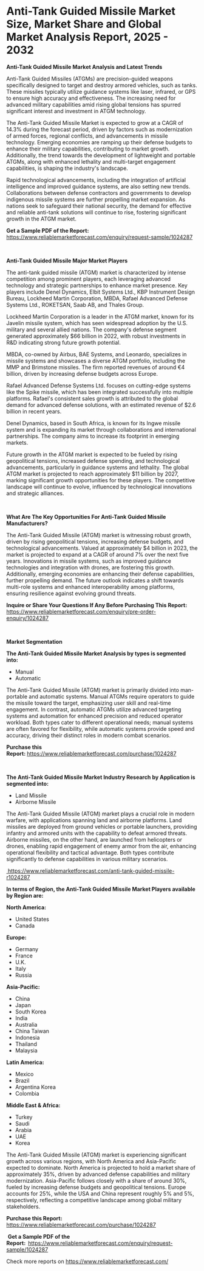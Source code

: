 <p><h1>Anti-Tank Guided Missile Market Size, Market Share and Global Market Analysis Report, 2025 - 2032</h1></p><p><strong>Anti-Tank Guided Missile Market Analysis and Latest Trends</strong></p>
<p><p>Anti-Tank Guided Missiles (ATGMs) are precision-guided weapons specifically designed to target and destroy armored vehicles, such as tanks. These missiles typically utilize guidance systems like laser, infrared, or GPS to ensure high accuracy and effectiveness. The increasing need for advanced military capabilities amid rising global tensions has spurred significant interest and investment in ATGM technology.</p><p>The Anti-Tank Guided Missile Market is expected to grow at a CAGR of 14.3% during the forecast period, driven by factors such as modernization of armed forces, regional conflicts, and advancements in missile technology. Emerging economies are ramping up their defense budgets to enhance their military capabilities, contributing to market growth. Additionally, the trend towards the development of lightweight and portable ATGMs, along with enhanced lethality and multi-target engagement capabilities, is shaping the industry's landscape.</p><p>Rapid technological advancements, including the integration of artificial intelligence and improved guidance systems, are also setting new trends. Collaborations between defense contractors and governments to develop indigenous missile systems are further propelling market expansion. As nations seek to safeguard their national security, the demand for effective and reliable anti-tank solutions will continue to rise, fostering significant growth in the ATGM market.</p></p>
<p><strong>Get a Sample PDF of the Report:&nbsp;</strong> <a href="https://www.reliablemarketforecast.com/enquiry/request-sample/1024287?utm_campaign=2253&utm_medium=2&utm_source=Github&utm_content=ia&utm_term=25022025&utm_id=anti-tank-guided-missile">https://www.reliablemarketforecast.com/enquiry/request-sample/1024287</a></p>
<p>&nbsp;</p>
<p><strong>Anti-Tank Guided Missile Major Market Players</strong></p>
<p><p>The anti-tank guided missile (ATGM) market is characterized by intense competition among prominent players, each leveraging advanced technology and strategic partnerships to enhance market presence. Key players include Denel Dynamics, Elbit Systems Ltd., KBP Instrument Design Bureau, Lockheed Martin Corporation, MBDA, Rafael Advanced Defense Systems Ltd., ROKETSAN, Saab AB, and Thales Group.</p><p>Lockheed Martin Corporation is a leader in the ATGM market, known for its Javelin missile system, which has seen widespread adoption by the U.S. military and several allied nations. The company's defense segment generated approximately $66 billion in 2022, with robust investments in R&D indicating strong future growth potential.</p><p>MBDA, co-owned by Airbus, BAE Systems, and Leonardo, specializes in missile systems and showcases a diverse ATGM portfolio, including the MMP and Brimstone missiles. The firm reported revenues of around €4 billion, driven by increasing defense budgets across Europe.</p><p>Rafael Advanced Defense Systems Ltd. focuses on cutting-edge systems like the Spike missile, which has been integrated successfully into multiple platforms. Rafael's consistent sales growth is attributed to the global demand for advanced defense solutions, with an estimated revenue of $2.6 billion in recent years.</p><p>Denel Dynamics, based in South Africa, is known for its Ingwe missile system and is expanding its market through collaborations and international partnerships. The company aims to increase its footprint in emerging markets.</p><p>Future growth in the ATGM market is expected to be fueled by rising geopolitical tensions, increased defense spending, and technological advancements, particularly in guidance systems and lethality. The global ATGM market is projected to reach approximately $11 billion by 2027, marking significant growth opportunities for these players. The competitive landscape will continue to evolve, influenced by technological innovations and strategic alliances.</p></p>
<p>&nbsp;</p>
<p><strong>What Are The Key Opportunities For Anti-Tank Guided Missile Manufacturers?</strong></p>
<p><p>The Anti-Tank Guided Missile (ATGM) market is witnessing robust growth, driven by rising geopolitical tensions, increasing defense budgets, and technological advancements. Valued at approximately $4 billion in 2023, the market is projected to expand at a CAGR of around 7% over the next five years. Innovations in missile systems, such as improved guidance technologies and integration with drones, are fostering this growth. Additionally, emerging economies are enhancing their defense capabilities, further propelling demand. The future outlook indicates a shift towards multi-role systems and enhanced interoperability among platforms, ensuring resilience against evolving ground threats.</p></p>
<p><strong>Inquire or Share Your Questions If Any Before Purchasing This Report:</strong> <a href="https://www.reliablemarketforecast.com/enquiry/pre-order-enquiry/1024287?utm_campaign=2253&utm_medium=2&utm_source=Github&utm_content=ia&utm_term=25022025&utm_id=anti-tank-guided-missile">https://www.reliablemarketforecast.com/enquiry/pre-order-enquiry/1024287</a></p>
<p>&nbsp;</p>
<p><strong>Market Segmentation</strong></p>
<p><strong>The Anti-Tank Guided Missile Market Analysis by types is segmented into:</strong></p>
<p><ul><li>Manual</li><li>Automatic</li></ul></p>
<p><p>The Anti-Tank Guided Missile (ATGM) market is primarily divided into man-portable and automatic systems. Manual ATGMs require operators to guide the missile toward the target, emphasizing user skill and real-time engagement. In contrast, automatic ATGMs utilize advanced targeting systems and automation for enhanced precision and reduced operator workload. Both types cater to different operational needs; manual systems are often favored for flexibility, while automatic systems provide speed and accuracy, driving their distinct roles in modern combat scenarios.</p></p>
<p><strong>Purchase this Report:&nbsp;</strong><a href="https://www.reliablemarketforecast.com/purchase/1024287?utm_campaign=2253&utm_medium=2&utm_source=Github&utm_content=ia&utm_term=25022025&utm_id=anti-tank-guided-missile">https://www.reliablemarketforecast.com/purchase/1024287</a></p>
<p>&nbsp;</p>
<p><strong>The Anti-Tank Guided Missile Market Industry Research by Application is segmented into:</strong></p>
<p><ul><li>Land Missile</li><li>Airborne Missile</li></ul></p>
<p><p>The Anti-Tank Guided Missile (ATGM) market plays a crucial role in modern warfare, with applications spanning land and airborne platforms. Land missiles are deployed from ground vehicles or portable launchers, providing infantry and armored units with the capability to defeat armored threats. Airborne missiles, on the other hand, are launched from helicopters or drones, enabling rapid engagement of enemy armor from the air, enhancing operational flexibility and tactical advantage. Both types contribute significantly to defense capabilities in various military scenarios.</p></p>
<p><a href="https://www.reliablemarketforecast.com/anti-tank-guided-missile-r1024287?utm_campaign=2253&utm_medium=2&utm_source=Github&utm_content=ia&utm_term=25022025&utm_id=anti-tank-guided-missile">&nbsp;https://www.reliablemarketforecast.com/anti-tank-guided-missile-r1024287</a></p>
<p><strong>In terms of Region, the Anti-Tank Guided Missile Market Players available by Region are:</strong></p>
<p>
    <p> <strong> North America: </strong>
        <ul>
            <li>United States</li>
            <li>Canada</li>
        </ul>
        </p> 
    <p> <strong> Europe: </strong>
        <ul>
            <li>Germany</li>
            <li>France</li>
            <li>U.K.</li>
            <li>Italy</li>
            <li>Russia</li>
        </ul>
        </p> 
    <p> <strong> Asia-Pacific: </strong>
        <ul>
            <li>China</li>
            <li>Japan</li>
            <li>South Korea</li>
            <li>India</li>
            <li>Australia</li>
            <li>China Taiwan</li>
            <li>Indonesia</li>
            <li>Thailand</li>
            <li>Malaysia</li>
        </ul>
        </p> 
    <p> <strong> Latin America: </strong>
        <ul>
            <li>Mexico</li>
            <li>Brazil</li>
            <li>Argentina Korea</li>
            <li>Colombia</li>
        </ul>
        </p> 
    <p> <strong> Middle East & Africa: </strong>
        <ul>
            <li>Turkey</li>
            <li>Saudi</li>
            <li>Arabia</li>
            <li>UAE</li>
            <li>Korea</li>
        </ul>
    </p>
    </p>
<p><p>The Anti-Tank Guided Missile (ATGM) market is experiencing significant growth across various regions, with North America and Asia-Pacific expected to dominate. North America is projected to hold a market share of approximately 35%, driven by advanced defense capabilities and military modernization. Asia-Pacific follows closely with a share of around 30%, fueled by increasing defense budgets and geopolitical tensions. Europe accounts for 25%, while the USA and China represent roughly 5% and 5%, respectively, reflecting a competitive landscape among global military stakeholders.</p></p>
<p><strong>Purchase this Report: </strong><a href="https://www.reliablemarketforecast.com/purchase/1024287?utm_campaign=2253&utm_medium=2&utm_source=Github&utm_content=ia&utm_term=25022025&utm_id=anti-tank-guided-missile">https://www.reliablemarketforecast.com/purchase/1024287</a></p>
<p>&nbsp;<strong>Get a Sample PDF of the Report:&nbsp;&nbsp;</strong><a href="https://www.reliablemarketforecast.com/enquiry/request-sample/1024287?utm_campaign=2253&utm_medium=2&utm_source=Github&utm_content=ia&utm_term=25022025&utm_id=anti-tank-guided-missile">https://www.reliablemarketforecast.com/enquiry/request-sample/1024287</a></p>
<p><strong></strong></p>
<p>Check more reports on <a href="https://www.reliablemarketforecast.com/?utm_campaign=2253&utm_medium=2&utm_source=Github&utm_content=ia&utm_term=25022025&utm_id=anti-tank-guided-missile">https://www.reliablemarketforecast.com/</a></p>
